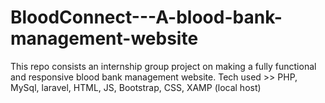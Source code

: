 # BloodConnect---A-blood-bank-management-website
This repo consists an internship group project on making a fully functional and responsive blood bank management website. 
Tech used >> PHP, MySql, laravel, HTML, JS, Bootstrap, CSS, XAMP (local host)
